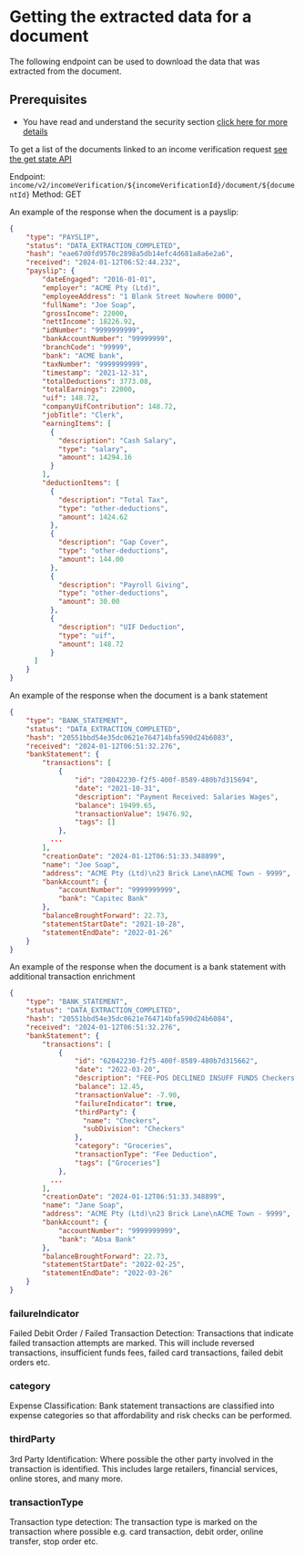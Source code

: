 # Getting the extracted data for a document

The following endpoint can be used to download the data that was extracted from the document.

## Prerequisites
* You have read and understand the security section [click here for more details](../../guides/security/CreatingJsonWebToken.md)

To get a list of the documents linked to an income verification request [see the get state API](./GetIncomeVerificationState.md)

Endpoint: ```income/v2/incomeVerification/${incomeVerificationId}/document/${documentId}```
Method: GET  

An example of the response when the document is a payslip: 
```json
{
    "type": "PAYSLIP",
    "status": "DATA_EXTRACTION_COMPLETED",
    "hash": "eae67d0fd9570c2898a5db14efc4d681a8a6e2a6",
    "received": "2024-01-12T06:52:44.232",
    "payslip": {
        "dateEngaged": "2016-01-01",
        "employer": "ACME Pty (Ltd)",
        "employeeAddress": "1 Blank Street Nowhere 0000",
        "fullName": "Joe Soap",
        "grossIncome": 22000,
        "nettIncome": 18226.92,
        "idNumber": "9999999999",
        "bankAccountNumber": "99999999",
        "branchCode": "99999",
        "bank": "ACME bank",    
        "taxNumber": "9999999999",
        "timestamp": "2021-12-31",
        "totalDeductions": 3773.08,
        "totalEarnings": 22000,
        "uif": 148.72,
        "companyUifContribution": 148.72,
        "jobTitle": "Clerk",
        "earningItems": [
          {
            "description": "Cash Salary",
            "type": "salary",
            "amount": 14294.16
          }
        ],
        "deductionItems": [
          {
            "description": "Total Tax",
            "type": "other-deductions",
            "amount": 1424.62
          },
          {
            "description": "Gap Cover",
            "type": "other-deductions",
            "amount": 144.00
          },
          {
            "description": "Payroll Giving",
            "type": "other-deductions",
            "amount": 30.00
          },
          {
            "description": "UIF Deduction",
            "type": "uif",
            "amount": 148.72
          }
      ]
    }
}
```

An example of the response when the document is a bank statement
```json
{
    "type": "BANK_STATEMENT",
    "status": "DATA_EXTRACTION_COMPLETED",
    "hash": "20551bbd54e35dc0621e764714bfa590d24b6083",
    "received": "2024-01-12T06:51:32.276",
    "bankStatement": {
        "transactions": [
            {
                "id": "28042230-f2f5-400f-8589-480b7d315694",
                "date": "2021-10-31",
                "description": "Payment Received: Salaries Wages",
                "balance": 19499.65,
                "transactionValue": 19476.92,
                "tags": []
            },
          ...
        ],
        "creationDate": "2024-01-12T06:51:33.348899",
        "name": "Joe Soap",
        "address": "ACME Pty (Ltd)\n23 Brick Lane\nACME Town - 9999",
        "bankAccount": {
            "accountNumber": "9999999999",
            "bank": "Capitec Bank"
        },
        "balanceBroughtForward": 22.73,
        "statementStartDate": "2021-10-28",
        "statementEndDate": "2022-01-26"
    }
}
```

An example of the response when the document is a bank statement with additional transaction enrichment
```json
{
    "type": "BANK_STATEMENT",
    "status": "DATA_EXTRACTION_COMPLETED",
    "hash": "20551bbd54e35dc0621e764714bfa590d24b6084",
    "received": "2024-01-12T06:51:32.276",
    "bankStatement": {
        "transactions": [
            {
                "id": "62042230-f2f5-400f-8589-480b7d315662",
                "date": "2022-03-20",
                "description": "FEE-POS DECLINED INSUFF FUNDS Checkers Long beach 5709",
                "balance": 12.45,
                "transactionValue": -7.90,
                "failureIndicator": true,
                "thirdParty": {
                  "name": "Checkers",
                  "subDivision": "Checkers"
                },
                "category": "Groceries",
                "transactionType": "Fee Deduction",
                "tags": ["Groceries"]
            },
          ...
        ],
        "creationDate": "2024-01-12T06:51:33.348899",
        "name": "Jane Soap",
        "address": "ACME Pty (Ltd)\n23 Brick Lane\nACME Town - 9999",
        "bankAccount": {
            "accountNumber": "9999999999",
            "bank": "Absa Bank"
        },
        "balanceBroughtForward": 22.73,
        "statementStartDate": "2022-02-25",
        "statementEndDate": "2022-03-26"
    }
}
```

### failureIndicator
Failed Debit Order / Failed Transaction Detection: 
Transactions that indicate failed transaction attempts are marked. This will include reversed transactions, insufficient funds fees, failed card transactions, failed debit orders etc.

### category
Expense Classification: 
Bank statement transactions are classified into expense categories so that affordability and risk checks can be performed.

### thirdParty
3rd Party Identification: 
Where possible the other party involved in the transaction is identified. This includes large retailers, financial services, online stores, and many more.

### transactionType
Transaction type detection: 
The transaction type is marked on the transaction where possible e.g. card transaction, debit order, online transfer, stop order etc.
